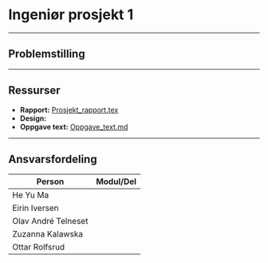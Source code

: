# Ingeniør prosjekt 1

----------------------

## Problemstilling


-----------------

## Ressurser

- **Rapport:** [ Prosjekt_rapport.tex](https://www.overleaf.com/3524624722xnnfcykfcyht#74726a)
- **Design:**
- **Oppgave text:** [ Oppgave_text.md](https://github.com/ElektroMannen/Ingenior-prosjekt-1/blob/main/Oppgave_text.md)

------------------

## Ansvarsfordeling
|**Person**|**Modul/Del**|
|------------|---------:|
|He Yu Ma|              |
|Eirin Iversen|         | 
|Olav André Telneset|   |
|Zuzanna Kalawska|      |
|Ottar Rolfsrud|        |

